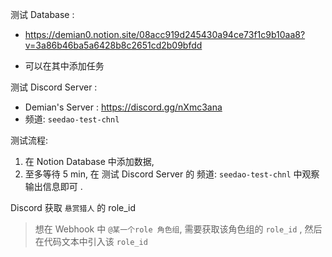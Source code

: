 测试 Database : 

- https://demian0.notion.site/08acc919d245430a94ce73f1c9b10aa8?v=3a86b46ba5a6428b8c2651cd2b09bfdd

- 可以在其中添加任务



测试 Discord Server : 

- Demian's Server : https://discord.gg/nXmc3ana
- 频道: `seedao-test-chnl` 



测试流程: 

1. 在 Notion Database 中添加数据, 
2. 至多等待 5 min, 在 测试 Discord Server 的 频道: `seedao-test-chnl`  中观察输出信息即可 .



Discord 获取 `悬赏猎人` 的 role_id

> 想在 Webhook 中 `@某一个role 角色组`,  需要获取该角色组的 `role_id` , 然后在代码文本中引入该 `role_id` 


